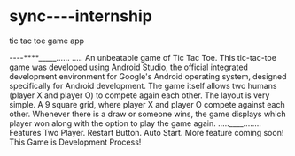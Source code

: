 # sync----internship
tic tac toe game app

----****_____......
.....
An unbeatable game of Tic Tac Toe. This tic-tac-toe game was developed using Android Studio, the official integrated development environment for Google's Android operating system, designed specifically for Android development. The game itself allows two humans (player X and player O) to compete again each other. The layout is very simple. A 9 square grid, where player X and player O compete against each other. Whenever there is a draw or someone wins, the game displays which player won along with the option to play the game again.
.....____........
Features
Two Player.
Restart Button.
Auto Start.
More feature coming soon! This Game is Development Process!
